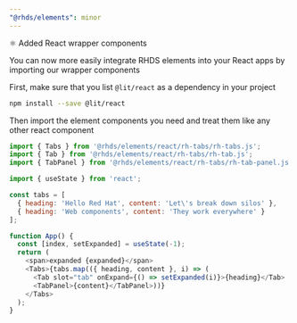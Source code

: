 ```yaml
---
"@rhds/elements": minor
---
```

⚛️  Added React wrapper components

You can now more easily integrate RHDS elements into your React apps by importing our wrapper components

First, make sure that you list `@lit/react` as a dependency in your project

```sh
npm install --save @lit/react
```

Then import the element components you need and treat them like any other react component

```js
import { Tabs } from '@rhds/elements/react/rh-tabs/rh-tabs.js';
import { Tab } from '@rhds/elements/react/rh-tabs/rh-tab.js';
import { TabPanel } from '@rhds/elements/react/rh-tabs/rh-tab-panel.js';

import { useState } from 'react';

const tabs = [
  { heading: 'Hello Red Hat', content: 'Let\'s break down silos' },
  { heading: 'Web components', content: 'They work everywhere' }
];

function App() {
  const [index, setExpanded] = useState(-1);
  return (
    <span>expanded {expanded}</span>
    <Tabs>{tabs.map(({ heading, content }, i) => (
      <Tab slot="tab" onExpand={() => setExpanded(i)}>{heading}</Tab>
      <TabPanel>{content}</TabPanel>))}
    </Tabs>
  );
}
```
